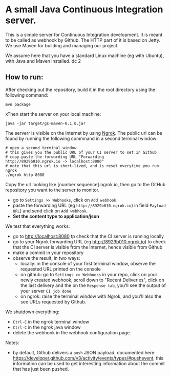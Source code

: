 A small Java Continuous Integration server.
===========================================================
This is a simple server for Continuous Integration development. It is meant to be called as webhook by Github. The HTTP part of it is based on Jetty. We use Maven for building and managing our project.

We assume here that you have a standard Linux machine (eg with Ubuntu), with Java and Maven installed. 
dc
2
## How to run:
After checking out the repository, build it in the root directory using the following command:

```
mvn package
```

xThen start the server on your local machine:
```
java -jar target/gs-maven-0.1.0.jar
```

The serverr is visible on the Internet by using [Ngrok](https://ngrok.com/). The public url can be found by running the following commnand in a second terminal window:
```
# open a second terminal window
# this gives you the public URL of your CI server to set in Github
# copy-paste the forwarding URL "Forwarding                    http://8929b010.ngrok.io -> localhost:8080"
# note that this url is short-lived, and is reset everytime you run ngrok
./ngrok http 8080
```
Copy the url looking like [number sequence].ngrok.io, then go to the GitHub repository you want to the server to monitor. 

* go to `Settings >> Webhooks`, click on `Add webhook`.
* paste the forwarding URL (eg `http://8929b010.ngrok.io`) in field `Payload URL`) and send click on `Add webhook`. 
* **Set the content type to application/json**

We test that everything works:

* go to <http://localhost:8080> tp check that the CI server is running locally
* go to your Ngrok forwarding URL (eg <http://8929b010.ngrok.io>) to check that the CI server is visible from the internet, hence visible from Github
* make a commit in your repository
* observe the result, in two ways:
  * locally: in the console of your first terminal window, observe the requested URL printed on the console
  * on github: go to `Settings >> Webhooks` in your repo, click on your newly created webhook, scroll down to "Recent Deliveries", click on the last delivery and the on the `Response tab`, you'll see the output of your server `CI job done`
  * on ngrok: raise the terminal window with Ngrok, and you'll also the see URLs requested by Github.

We shutdown everything:

* `Ctrl-C` in the ngrok terminal window
* `Ctrl-C` in the ngrok java window
* delete the webhook in the webhook configuration page.

Notes:
* by default, Github delivers a `push` JSON payload, documented here: <https://developer.github.com/v3/activity/events/types/#pushevent>, this information can be used to get interesting information about the commit that has just been pushed.
